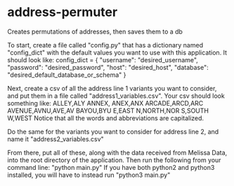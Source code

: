 # address-permuter
Creates permutations of addresses, then saves them to a db

To start, create a file called "config.py" that has a dictionary named "config_dict"
 with the default values you want to use with this application.  It should look like:
        config_dict = {
            "username": "desired_username",
            "password": "desired_password",
            "host": "desired_host",
            "database": "desired_default_database_or_schema"
            }

Next, create a csv of all the address line 1 variants you want to consider, and
  put them in a file called "address1_variables.csv".  Your csv should look something like:
        ALLEY,ALY
        ANNEX, ANEX,ANX
        ARCADE,ARCD,ARC
        AVENUE,AVNU,AVE,AV
        BAYOU,BYU
        E,EAST
        N,NORTH,NOR
        S,SOUTH
        W,WEST
  Notice that all the words and abbreviations are capitalized.

Do the same for the variants you want to consider for address line 2, and name it "address2_variables.csv"

From there, put all of these, along with the data received from Melissa Data, into the root directory
  of the application.  Then run the following from your command line: "python main.py"
  If you have both python2 and python3 installed, you will have to instead run "python3 main.py"